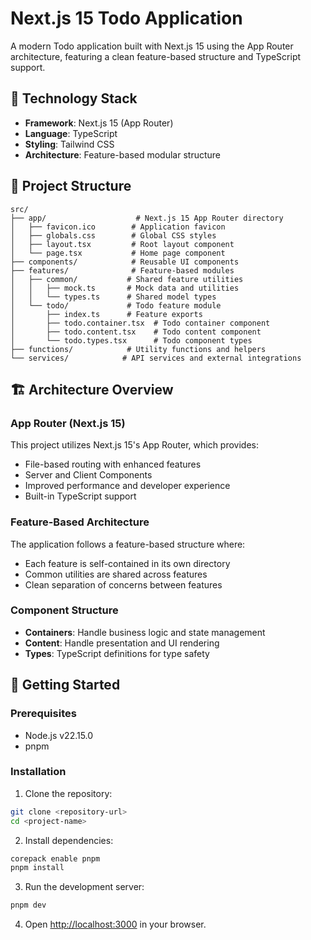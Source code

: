# Next.js 15 Todo Application

A modern Todo application built with Next.js 15 using the App Router architecture, featuring a clean feature-based structure and TypeScript support.

## 🚀 Technology Stack

- **Framework**: Next.js 15 (App Router)
- **Language**: TypeScript
- **Styling**: Tailwind CSS
- **Architecture**: Feature-based modular structure

## 📁 Project Structure

```
src/
├── app/                    # Next.js 15 App Router directory
│   ├── favicon.ico        # Application favicon
│   ├── globals.css        # Global CSS styles
│   ├── layout.tsx         # Root layout component
│   └── page.tsx           # Home page component
├── components/            # Reusable UI components
├── features/              # Feature-based modules
│   ├── common/           # Shared feature utilities
│   │   ├── mock.ts       # Mock data and utilities
│   │   └── types.ts      # Shared model types
│   └── todo/             # Todo feature module
│       ├── index.ts      # Feature exports
│       ├── todo.container.tsx  # Todo container component
│       ├── todo.content.tsx    # Todo content component
│       └── todo.types.tsx      # Todo component types
├── functions/            # Utility functions and helpers
└── services/            # API services and external integrations
```

## 🏗️ Architecture Overview

### App Router (Next.js 15)
This project utilizes Next.js 15's App Router, which provides:
- File-based routing with enhanced features
- Server and Client Components
- Improved performance and developer experience
- Built-in TypeScript support

### Feature-Based Architecture
The application follows a feature-based structure where:
- Each feature is self-contained in its own directory
- Common utilities are shared across features
- Clean separation of concerns between features

### Component Structure
- **Containers**: Handle business logic and state management
- **Content**: Handle presentation and UI rendering
- **Types**: TypeScript definitions for type safety

## 🚦 Getting Started

### Prerequisites
- Node.js v22.15.0 
- pnpm

### Installation

1. Clone the repository:
```bash
git clone <repository-url>
cd <project-name>
```

2. Install dependencies:
```bash
corepack enable pnpm
pnpm install
```

3. Run the development server:
```bash
pnpm dev
```

4. Open [http://localhost:3000](http://localhost:3000) in your browser.